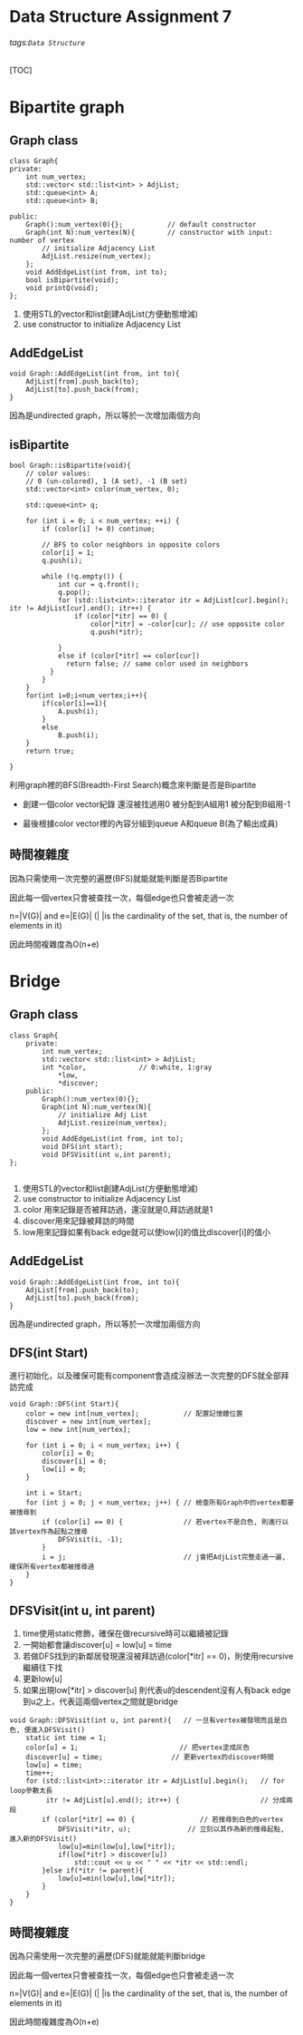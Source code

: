 Data Structure Assignment 7
===
###### tags:`Data Structure`
[TOC]

# Bipartite graph


## Graph class
```cpp=
class Graph{
private:
    int num_vertex;
    std::vector< std::list<int> > AdjList;
    std::queue<int> A;
    std::queue<int> B;

public:
    Graph():num_vertex(0){};           // default constructor
    Graph(int N):num_vertex(N){        // constructor with input: number of vertex
        // initialize Adjacency List
        AdjList.resize(num_vertex);
    };
    void AddEdgeList(int from, int to);
    bool isBipartite(void);
    void printQ(void);
};
```
1. 使用STL的vector和list創建AdjList(方便動態增減)
2. use constructor to initialize Adjacency List

## AddEdgeList
```cpp=
void Graph::AddEdgeList(int from, int to){
    AdjList[from].push_back(to);
    AdjList[to].push_back(from);
}
```
因為是undirected graph，所以等於一次增加兩個方向

## isBipartite
```cpp=
bool Graph::isBipartite(void){
    // color values: 
    // 0 (un-colored), 1 (A set), -1 (B set)
    std::vector<int> color(num_vertex, 0);

    std::queue<int> q;

    for (int i = 0; i < num_vertex; ++i) {
        if (color[i] != 0) continue;

        // BFS to color neighbors in opposite colors
        color[i] = 1;
        q.push(i);

        while (!q.empty()) {
            int cur = q.front();
            q.pop();
            for (std::list<int>::iterator itr = AdjList[cur].begin(); itr != AdjList[cur].end(); itr++) {   
                if (color[*itr] == 0) {
                    color[*itr] = -color[cur]; // use opposite color
                    q.push(*itr);

            }
            else if (color[*itr] == color[cur])
              return false; // same color used in neighbors
          }
        }
    }
    for(int i=0;i<num_vertex;i++){
        if(color[i]==1){
            A.push(i);
        }
        else
            B.push(i);
    }
    return true;

}
```



利用graph裡的BFS(Breadth-First Search)概念來判斷是否是Bipartite

- 創建一個color vector紀錄
還沒被找過用0
被分配到A組用1
被分配到B組用-1

- 最後根據color vector裡的內容分組到queue A和queue B(為了輸出成員)


## 時間複雜度
因為只需使用一次完整的遍歷(BFS)就能就能判斷是否Bipartite

因此每一個vertex只會被查找一次，每個edge也只會被走過一次

n=|V(G)| and
e=|E(G)| (| |is the cardinality of the set, that is, the number of elements in it)

因此時間複雜度為O(n+e)

# Bridge
## Graph class

```cpp=
class Graph{
	private:
	    int num_vertex;
	    std::vector< std::list<int> > AdjList;
	    int *color,             // 0:white, 1:gray
	        *low,
	        *discover;
	public:
	    Graph():num_vertex(0){};
	    Graph(int N):num_vertex(N){
	        // initialize Adj List
	        AdjList.resize(num_vertex);
	    };
	    void AddEdgeList(int from, int to);
	    void DFS(int start);
		void DFSVisit(int u,int parent);
};


```
1. 使用STL的vector和list創建AdjList(方便動態增減)
2. use constructor to initialize Adjacency List
3. color 用來記錄是否被拜訪過，還沒就是0,拜訪過就是1
4. discover用來記錄被拜訪的時間
5. low用來記錄如果有back edge就可以使low[i]的值比discover[i]的值小
## AddEdgeList
```cpp=
void Graph::AddEdgeList(int from, int to){
    AdjList[from].push_back(to);
    AdjList[to].push_back(from);
}
```
因為是undirected graph，所以等於一次增加兩個方向


## DFS(int Start)

進行初始化，以及確保可能有component會造成沒辦法一次完整的DFS就全部拜訪完成



```cpp=
void Graph::DFS(int Start){
    color = new int[num_vertex];           // 配置記憶體位置
    discover = new int[num_vertex];
    low = new int[num_vertex];

    for (int i = 0; i < num_vertex; i++) { 
        color[i] = 0;
        discover[i] = 0;
        low[i] = 0;
    }

    int i = Start;
    for (int j = 0; j < num_vertex; j++) { // 檢查所有Graph中的vertex都要被搜尋到
        if (color[i] == 0) {               // 若vertex不是白色, 則進行以該vertex作為起點之搜尋
            DFSVisit(i, -1);
        }
        i = j;                             // j會把AdjList完整走過一遍, 確保所有vertex都被搜尋過
    }
}
```

## DFSVisit(int u, int parent)

1. time使用static修飾，確保在做recursive時可以繼續被記錄
2. 一開始都會讓discover[u] = low[u] = time
3. 若做DFS找到的新鄰居發現還沒被拜訪過(color[\*itr] == 0)，則使用recursive繼續往下找
4. 更新low[u]
5. 如果出現low[\*itr] > discover[u] 則代表u的descendent沒有人有back edge到u之上，代表這兩個vertex之間就是bridge


```cpp=
void Graph::DFSVisit(int u, int parent){   // 一旦有vertex被發現而且是白色, 便進入DFSVisit()
	static int time = 1;
    color[u] = 1;                         // 把vertex塗成灰色
    discover[u] = time;                 // 更新vertex的discover時間
	low[u] = time;
	time++;
    for (std::list<int>::iterator itr = AdjList[u].begin();   // for loop參數太長
         itr != AdjList[u].end(); itr++) {                    // 分成兩段
        if (color[*itr] == 0) {                // 若搜尋到白色的vertex
            DFSVisit(*itr, u);              // 立刻以其作為新的搜尋起點, 進入新的DFSVisit()
			low[u]=min(low[u],low[*itr]);
			if(low[*itr] > discover[u])
				std::cout << u << " " << *itr << std::endl;
        }else if(*itr != parent){
			low[u]=min(low[u],low[*itr]);
		}
    }
}
```


## 時間複雜度
因為只需使用一次完整的遍歷(DFS)就能就能判斷bridge

因此每一個vertex只會被查找一次，每個edge也只會被走過一次

n=|V(G)| and
e=|E(G)| (| |is the cardinality of the set, that is, the number of elements in it)

因此時間複雜度為O(n+e)